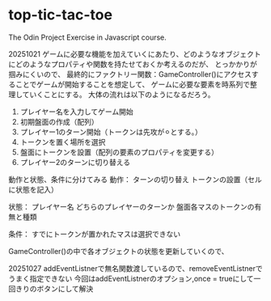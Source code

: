 # top-tic-tac-toe
The Odin Project Exercise in Javascript course.

20251021
ゲームに必要な機能を加えていくにあたり、どのようなオブジェクトにどのようなプロパティや関数を持たせておくか考えるのだが、
とっかかりが掴みにくいので、
最終的にファクトリー関数：GameController()にアクセスすることでゲームが開始することを想定して、
ゲームに必要な要素を時系列で整理していくことにする。
大体の流れは以下のようになるだろう。

1. プレイヤー名を入力してゲーム開始
2. 初期盤面の作成（配列）
3. プレイヤー1のターン開始（トークンは先攻が⚪︎とする。）
4. トークンを置く場所を選択
5. 盤面にトークンを設置（配列の要素のプロパティを変更する）
6. プレイヤー2のターンに切り替える


動作と状態、条件に分けてみる
動作：
    ターンの切り替え
    トークンの設置（セルに状態を記入）

状態：
    プレイヤー名
    どちらのプレイヤーのターンか
    盤面各マスのトークンの有無と種類

条件：
    すでにトークンが置かれたマスは選択できない

GameController()の中で各オブジェクトの状態を更新していくので、

20251027
addEventListnerで無名関数渡しているので、removeEventListnerでうまく指定できない
今回はaddEventListnerのオプション,once = trueにして一回きりのボタンにして解決